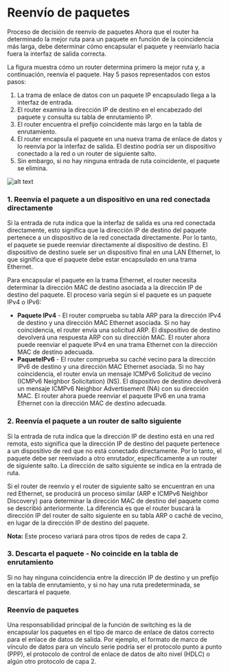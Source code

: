 # Reenvío de paquetes

Proceso de decisión de reenvío de paquetes
Ahora que el router ha determinado la mejor ruta para un paquete en función de la coincidencia más larga, debe determinar cómo encapsular el paquete y reenviarlo hacia fuera la interfaz de salida correcta.

La figura muestra cómo un router determina primero la mejor ruta y, a continuación, reenvía el paquete. Hay 5 pasos representados con estos pasos:

1. La trama de enlace de datos con un paquete IP encapsulado llega a la interfaz de entrada.
2. El router examina la dirección IP de destino en el encabezado del paquete y consulta su tabla de enrutamiento IP.
3. El router encuentra el prefijo coincidente más largo en la tabla de enrutamiento.
4. El router encapsula el paquete en una nueva trama de enlace de datos y lo reenvía por la interfaz de salida. El destino podría ser un dispositivo conectado a la red o un router de siguiente salto.
5. Sin embargo, si no hay ninguna entrada de ruta coincidente, el paquete se elimina.

![alt text](routing_1.png)

### 1. Reenvía el paquete a un dispositivo en una red conectada directamente
Si la entrada de ruta indica que la interfaz de salida es una red conectada directamente, esto significa que la dirección IP de destino del paquete pertenece a un dispositivo de la red conectada directamente. Por lo tanto, el paquete se puede reenviar directamente al dispositivo de destino. El dispositivo de destino suele ser un dispositivo final en una LAN Ethernet, lo que significa que el paquete debe estar encapsulado en una trama Ethernet.

Para encapsular el paquete en la trama Ethernet, el router necesita determinar la dirección MAC de destino asociada a la dirección IP de destino del paquete. El proceso varía según si el paquete es un paquete IPv4 o IPv6:

- **Paquete IPv4** - El router comprueba su tabla ARP para la dirección IPv4 de destino y una dirección MAC Ethernet asociada. Si no hay coincidencia, el router envía una solicitud ARP. El dispositivo de destino devolverá una respuesta ARP con su dirección MAC. El router ahora puede reenviar el paquete IPv4 en una trama Ethernet con la dirección MAC de destino adecuada.
- **PaqueteIPv6** - El router comprueba su caché vecino para la dirección IPv6 de destino y una dirección MAC Ethernet asociada. Si no hay coincidencia, el router envía un mensaje ICMPv6 Solicitud de vecino (ICMPv6 Neighbor Solicitation) (NS). El dispositivo de destino devolverá un mensaje ICMPv6 Neighbor Advertisement (NA) con su dirección MAC. El router ahora puede reenviar el paquete IPv6 en una trama Ethernet con la dirección MAC de destino adecuada.

### 2. Reenvía el paquete a un router de salto siguiente
Si la entrada de ruta indica que la dirección IP de destino está en una red remota, esto significa que la dirección IP de destino del paquete pertenece a un dispositivo de red que no está conectado directamente. Por lo tanto, el paquete debe ser reenviado a otro enrutador, específicamente a un router de siguiente salto. La dirección de salto siguiente se indica en la entrada de ruta.

Si el router de reenvío y el router de siguiente salto se encuentran en una red Ethernet, se producirá un proceso similar (ARP e ICMPv6 Neighbor Discovery) para determinar la dirección MAC de destino del paquete como se describió anteriormente. La diferencia es que el router buscará la dirección IP del router de salto siguiente en su tabla ARP o caché de vecino, en lugar de la dirección IP de destino del paquete.

**Nota:** Este proceso variará para otros tipos de redes de capa 2.

### 3. Descarta el paquete - No coincide en la tabla de enrutamiento
Si no hay ninguna coincidencia entre la dirección IP de destino y un prefijo en la tabla de enrutamiento, y si no hay una ruta predeterminada, se descartará el paquete.

### Reenvío de paquetes
Una responsabilidad principal de la función de switching es la de encapsular los paquetes en el tipo de marco de enlace de datos correcto para el enlace de datos de salida. Por ejemplo, el formato de marco de vínculo de datos para un vínculo serie podría ser el protocolo punto a punto (PPP), el protocolo de control de enlace de datos de alto nivel (HDLC) o algún otro protocolo de capa 2.